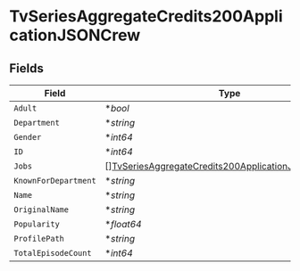 # TvSeriesAggregateCredits200ApplicationJSONCrew


## Fields

| Field                                                                                                                                 | Type                                                                                                                                  | Required                                                                                                                              | Description                                                                                                                           | Example                                                                                                                               |
| ------------------------------------------------------------------------------------------------------------------------------------- | ------------------------------------------------------------------------------------------------------------------------------------- | ------------------------------------------------------------------------------------------------------------------------------------- | ------------------------------------------------------------------------------------------------------------------------------------- | ------------------------------------------------------------------------------------------------------------------------------------- |
| `Adult`                                                                                                                               | **bool*                                                                                                                               | :heavy_minus_sign:                                                                                                                    | N/A                                                                                                                                   | false                                                                                                                                 |
| `Department`                                                                                                                          | **string*                                                                                                                             | :heavy_minus_sign:                                                                                                                    | N/A                                                                                                                                   | Art                                                                                                                                   |
| `Gender`                                                                                                                              | **int64*                                                                                                                              | :heavy_minus_sign:                                                                                                                    | N/A                                                                                                                                   | 1                                                                                                                                     |
| `ID`                                                                                                                                  | **int64*                                                                                                                              | :heavy_minus_sign:                                                                                                                    | N/A                                                                                                                                   | 6411                                                                                                                                  |
| `Jobs`                                                                                                                                | [][TvSeriesAggregateCredits200ApplicationJSONCrewJobs](../../models/operations/tvseriesaggregatecredits200applicationjsoncrewjobs.md) | :heavy_minus_sign:                                                                                                                    | N/A                                                                                                                                   |                                                                                                                                       |
| `KnownForDepartment`                                                                                                                  | **string*                                                                                                                             | :heavy_minus_sign:                                                                                                                    | N/A                                                                                                                                   | Art                                                                                                                                   |
| `Name`                                                                                                                                | **string*                                                                                                                             | :heavy_minus_sign:                                                                                                                    | N/A                                                                                                                                   | Deborah Riley                                                                                                                         |
| `OriginalName`                                                                                                                        | **string*                                                                                                                             | :heavy_minus_sign:                                                                                                                    | N/A                                                                                                                                   | Deborah Riley                                                                                                                         |
| `Popularity`                                                                                                                          | **float64*                                                                                                                            | :heavy_minus_sign:                                                                                                                    | N/A                                                                                                                                   | 1.4                                                                                                                                   |
| `ProfilePath`                                                                                                                         | **string*                                                                                                                             | :heavy_minus_sign:                                                                                                                    | N/A                                                                                                                                   | /cjhADpqdrnwB1PdDUKaBnWrIj2Q.jpg                                                                                                      |
| `TotalEpisodeCount`                                                                                                                   | **int64*                                                                                                                              | :heavy_minus_sign:                                                                                                                    | N/A                                                                                                                                   | 43                                                                                                                                    |